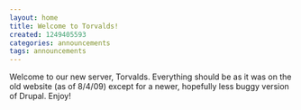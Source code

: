 ```yaml
---
layout: home
title: Welcome to Torvalds!
created: 1249405593
categories: announcements
tags: announcements
---
```

Welcome to our new server, Torvalds. Everything should be as it was on the old website (as of 8/4/09) except for a newer, hopefully less buggy version of Drupal. Enjoy!
